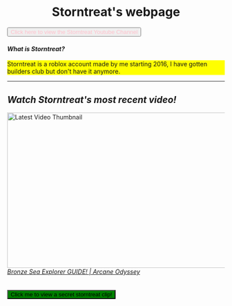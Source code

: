 <html>
  <title>Storntreat's webpage</title>
<body>
  
<h1 style="text-align:center;">Storntreat's webpage</h1>
</body>
<body>
<a href="https://www.youtube.com/channel/UC1six-0ZUK7rXDP13dO46VQ" target="_blank">
<button style="color:pink;">Click here to view the Storntreat Youtube Channel</button>
</a>
  <h4><em><strong>What is Storntreat?</strong></em></h4>
  <p style="background-color:yellow;">Storntreat is a roblox account made by me starting 2016, I have gotten builders club but don't have it anymore.</p>
<hr>
<h2><em>Watch Storntreat's most recent video!</em></h2>
  <img src="https://i9.ytimg.com/vi/1uem93uujDE/maxresdefault.jpg?v=64135635&sqp=CIi2_KcG&rs=AOn4CLAmU4H8dbXcK522ZrKXfll1H1NBiw" width="640" height="360" alt="Latest Video Thumbnail">
  <br>
  <a href="https://www.youtube.com/watch?v=1uem93uujDE" target="_blank"><em>Bronze Sea Explorer GUIDE! | Arcane Odyssey</em></a>
<br>
  <br>
  <br>
<a href="https://youtu.be/xrC6HQihjuY" target="_blank"><button style="background-color:green;" style="color:blue;">Click me to view a secret storntreat clip!</button></a>

</body>
</html>
